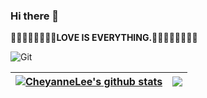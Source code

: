 ### Hi there 👋

<!--
**HuiqianLi/HuiqianLi** is a ✨ _special_ ✨ repository because its `README.md` (this file) appears on your GitHub profile.

Here are some ideas to get you started:

- 🔭 I’m currently working on ...
- 🌱 I’m currently learning ...
- 👯 I’m looking to collaborate on ...
- 🤔 I’m looking for help with ...
- 💬 Ask me about ...
- 📫 How to reach me: ...
- 😄 Pronouns: ...
- ⚡ Fun fact: ...
-->

**💙🧡💛💚💜🤎🖤🤍LOVE IS EVERYTHING.🤍🖤🤎💜💚💛🧡💙**

![Git](https://img.shields.io/badge/-Git-F05032?style=flat-square&logo=git&logoColor=white)

| <a href="https://github.com/HuiqianLi/github-readme-stats"><img align="center" src="https://github-readme-stats.vercel.app/api?username=HuiqianLi&show_icons=true&include_all_commits=true&theme=buefy&hide_border=true" alt="CheyanneLee's github stats" /></a> | <a href="https://github.com/HuiqianLi/github-readme-stats"><img align="center" src="https://github-readme-stats.vercel.app/api/top-langs/?username=HuiqianLi&layout=compact&theme=buefy&hide_border=true" /></a> |
| ------------------------------------------------------------ | ------------------------------------------------------------ |


